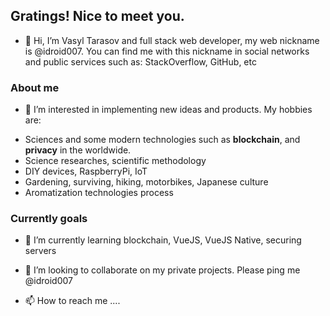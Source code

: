 ## Gratings! Nice to meet you.

- 👋 Hi, I’m Vasyl Tarasov and full stack web developer, my web nickname is 
@idroid007. You can find me with this nickname in social networks
and public services such as: StackOverflow, GitHub, etc

### About me

- 👀 I’m interested in implementing new ideas and products. My hobbies are:
 * Sciences and some modern technologies such as **blockchain**,
and **privacy** in the worldwide. 
 * Science researches, scientific methodology
 * DIY devices, RaspberryPi, IoT
 * Gardening, surviving, hiking, motorbikes, Japanese culture
 * Aromatization technologies process

### Currently goals
- 🌱 I’m currently learning blockchain, VueJS, VueJS Native, securing servers
- 💞️ I’m looking to collaborate on my private projects. Please ping me @idroid007


- 📫 How to reach me ....


<!---
cyberagent007/cyberagent007 is a ✨ special ✨ repository because its `README.md` (this file) appears on your GitHub profile.
You can click the Preview link to take a look at your changes.
--->
